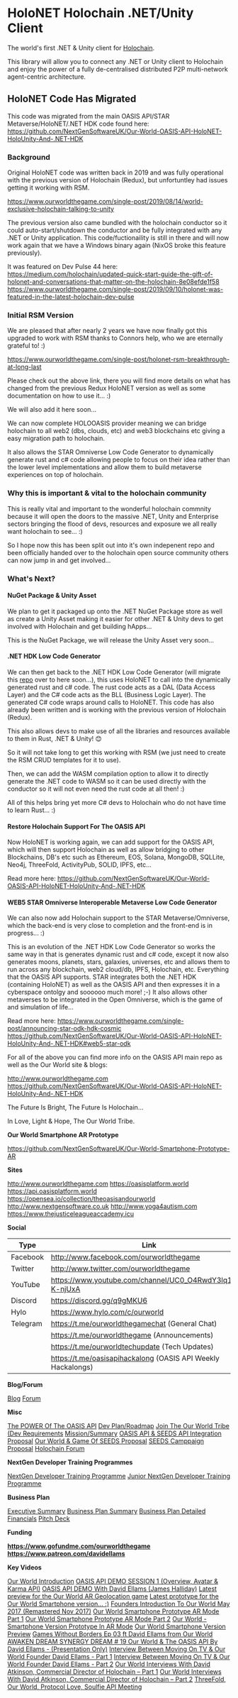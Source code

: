 ﻿# HoloNET Holochain .NET/Unity Client

The world's first .NET & Unity client for [Holochain](http://holochain.org).

This library will allow you to connect any .NET or Unity client to Holochain and enjoy the power of a fully de-centralised distributed P2P multi-network agent-centric architecture.
## HoloNET Code Has Migrated

This code was migrated from the main OASIS API/STAR Metaverse/HoloNET/.NET HDK code found here:
https://github.com/NextGenSoftwareUK/Our-World-OASIS-API-HoloNET-HoloUnity-And-.NET-HDK

### Background

Original HoloNET code was written back in 2019 and was fully operational with the previous version of Holochain (Redux), but unfortuntley had issues getting it working with RSM. 

https://www.ourworldthegame.com/single-post/2019/08/14/world-exclusive-holochain-talking-to-unity

The previous version also came bundled with the holochain conductor so it could auto-start/shutdown the conductor and be fully integrated with any .NET or Unity application. This code/fuctionaility is still in there and will now work again that we have a Windows binary again (NixOS broke this feature previously).

It was featured on Dev Pulse 44 here:
https://medium.com/holochain/updated-quick-start-guide-the-gift-of-holonet-and-conversations-that-matter-on-the-holochain-8e08efde1f58
https://www.ourworldthegame.com/single-post/2019/09/10/holonet-was-featured-in-the-latest-holochain-dev-pulse

### Initial RSM Version

We are pleased that after nearly 2 years we have now finally got this upgraded to work with RSM thanks to Connors help, who we are eternally grateful to! :)

https://www.ourworldthegame.com/single-post/holonet-rsm-breakthrough-at-long-last

Please check out the above link, there you will find more details on what has changed from the previous Redux HoloNET version as well as some documentation on how to use it... :)

We will also add it here soon...

We can now complete HOLOOASIS provider meaning we can bridge holochain to all web2 (dbs, clouds, etc) and web3 blockchains etc giving a easy migration path to holochain. 

It also allows the STAR Omniverse Low Code Generator to dynamically generate rust and c# code allowing people to focus on their idea rather than the lower level implementations and allow them to build metaverse experiences on top of holochain. 

### Why this is important & vital to the holochain community

This is really vital and important to the wonderful holochain commnity because it will open the doors to the massive .NET, Unity and Enterprise sectors bringing the flood of devs, resources and exposure we all really want holochain to see... :)

So I hope now this has been split out into it's own indepenent repo and been officially handed over to the holochain open source community others can now jump in and get involved...


### What's Next? 

#### NuGet Package & Unity Asset

We plan to get it packaged up onto the .NET NuGet Package store as well as create a Unity Asset making it easier for other .NET & Unity devs to get involved with Holochain and get building hApps... 

This is the NuGet Package, we will release the Unity Asset very soon...

#### .NET HDK Low Code Generator

We can then get back to the .NET HDK Low Code Generator (will migrate this [repo](https://github.com/NextGenSoftwareUK/Our-World-OASIS-API-HoloNET-HoloUnity-And-.NET-HDK/tree/master/NextGenSoftware.Holochain.HoloNET.HDK.Core) over to here soon...), this uses HoloNET to call into the dynamically generated rust and c# code. The rust code acts as a DAL (Data Access Layer) and the C# code acts as the BLL (Business Logic Layer). The generated C# code wraps around calls to HoloNET. This code has also already been written and is working with the previous version of Holochain (Redux).

This also allows devs to make use of all the libraries and resources available to them in Rust, .NET & Unity! 😊

So it will not take long to get this working with RSM (we just need to create the RSM CRUD templates for it to use).

Then, we can add the WASM compilation option to allow it to directly generate the .NET code to WASM so it can be used directly with the conductor so it will not even need the rust code at all then! :)

All of this helps bring yet more C# devs to Holochain who do not have time to learn Rust... :)

#### Restore Holochain Support For The OASIS API

Now HoloNET is working again, we can add support for the OASIS API, which will then support Holochain as well as allow bridging to other Blockchains, DB's etc such as Ethereum, EOS, Solana, MongoDB, SQLLite, Neo4j, ThreeFold, ActivityPub, SOLID, IPFS, etc...

Read more here:
https://github.com/NextGenSoftwareUK/Our-World-OASIS-API-HoloNET-HoloUnity-And-.NET-HDK

#### WEB5 STAR Omniverse Interoperable Metaverse Low Code Generator

We can also now add Holochain support to the STAR Metaverse/Omniverse, which the back-end is very close to completion and the front-end is in progress... :)

This is an evolution of the .NET HDK Low Code Generator so works the same way in that is generates dynamic rust and c# code, except it now also generates moons, planets, stars, galaxies, universes, etc and allows them to run across any blockchain, web2 cloud/db, IPFS, Holochain, etc. Everything that the OASIS API supports. STAR integrates both the .NET HDK (containing HoloNET) as well as the OASIS API and then expresses it in a cyberspace ontolgy and soooooo much more! ;-) It also allows other metaverses to be integrated in the Open Omniverse, which is the game of and simulation of life...

Read more here:
https://www.ourworldthegame.com/single-post/announcing-star-odk-hdk-cosmic
https://github.com/NextGenSoftwareUK/Our-World-OASIS-API-HoloNET-HoloUnity-And-.NET-HDK#web5-star-odk

For all of the above you can find more info on the OASIS API main repo as well as the Our World site & blogs:

http://www.ourworldthegame.com
https://github.com/NextGenSoftwareUK/Our-World-OASIS-API-HoloNET-HoloUnity-And-.NET-HDK

The Future Is Bright, 
The Future Is Holochain...

In Love, Light & Hope, 
The Our World Tribe.

**Our World Smartphone AR Prototype**

https://github.com/NextGenSoftwareUK/Our-World-Smartphone-Prototype-AR

**Sites**

http://www.ourworldthegame.com 
https://oasisplatform.world 
https://api.oasisplatform.world 
https://opensea.io/collection/theoasisandourworld 
http://www.nextgensoftware.co.uk 
http://www.yoga4autism.com
https://www.thejusticeleagueaccademy.icu 

**Social**

|Type  |Link  |
|--|--|
|Facebook| http://www.facebook.com/ourworldthegame  |
|Twitter | http://www.twitter.com/ourworldthegame |
|YouTube| https://www.youtube.com/channel/UC0_O4RwdY3lq1m3-K-njUxA | 
|Discord| https://discord.gg/q9gMKU6 |
|Hylo| https://www.hylo.com/c/ourworld |
|Telegram| https://t.me/ourworldthegamechat (General Chat) |
|| https://t.me/ourworldthegame (Announcements) |
|| https://t.me/ourworldtechupdate (Tech Updates) |
|| https://t.me/oasisapihackalong (OASIS API Weekly Hackalongs) |

**Blog/Forum**

[Blog](http://www.ourworldthegame.com/blog)
[Forum](http://www.ourworldthegame.com/forum)

**Misc**

[The POWER Of The OASIS API](https://drive.google.com/file/d/1nnhGpXcprr6kota1Y85HDDKsBfJHN6sn/view?usp=sharing)
[Dev Plan/Roadmap](https://drive.google.com/file/d/1QPgnb39fsoXqcQx_YejdIhhoPbmSuTnF/view?usp=sharing)
[Join The Our World Tribe (Dev Requirements](https://drive.google.com/file/d/1b_G08UTALUg4H3jPlBdElZAFvyRcVKj1/view)
[Mission/Summary](https://drive.google.com/file/d/12pCk20iLw_uA1yIfojcP6WwvyOT4WRiO/view?usp=sharing)
[OASIS API & SEEDS API Integration Proposal](https://drive.google.com/file/d/1G8jJ2aMFU9lObddgHJVwcOKRZlpz12xJ/view?usp=sharing)
[Our World & Game Of SEEDS Proposal](https://drive.google.com/file/d/1tFSK54mHxuUP1Z1Zc7p3ZxK5gQpoUjKW/view?usp=sharing)
[SEEDS Camppaign Proposal](https://drive.google.com/file/d/1_UFi37UvDPaqW6g8WGJ7SyBPpbSXLfUV/view?usp=sharing)
[Holochain Forum](https://forum.holochain.org/c/projects/our-world)

**NextGen Developer Training  Programmes**

[NextGen Developer Training Programme](https://docs.wixstatic.com/ugd/4280d8_ad8787bd42b1471bae73003bfbf111f7.pdf)
[Junior NextGen Developer Training Programme](https://docs.wixstatic.com/ugd/4280d8_999d98ba615e4fa6ab4383a415ee24c5.pdf)

**Business Plan**

[Executive Summary](https://docs.wixstatic.com/ugd/4280d8_8b62b661334c43af8e4476d1a1b2afcb.pdf)
[Business Plan Summary](https://docs.wixstatic.com/ugd/4280d8_9f8ed61eaf904905a6f94fcebf8650ef.pdf)
[Business Plan Detailed](https://docs.wixstatic.com/ugd/4280d8_cb55d40e7e1b457c879383561e051fff.pdf)
[Financials](https://docs.wixstatic.com/ugd/4280d8_698b48f342804534ac73829628799d33.xlsx?dn=NextGen%20Software%20Financials.xlsx)
[Pitch Deck](https://d4de5c45-0ca1-451c-86a7-ce397b9225cd.filesusr.com/ugd/4280d8_50d17252aa3247eaae80013d0e0bf70d.pptx?dn=NextGen%20Software%20PitchDeck%20Lite.pptx)

**Funding**

**https://www.gofundme.com/ourworldthegame** 
**https://www.patreon.com/davidellams**

**Key Videos**

[Our World Introduction](https://www.youtube.com/watch?v=wdYa5wQUfrg)
[OASIS API DEMO SESSION 1 (Overview, Avatar & Karma API)](https://www.youtube.com/watch?v=Zy2QyoYwOAI&t=1072s)
[OASIS API DEMO With David Ellams (James Halliday)](https://www.youtube.com/watch?v=DB75ldfPzlg&t=7s)
[Latest preview for the Our World AR Geolocation game](https://www.youtube.com/watch?v=KtaGUxNQu4o&t=11s)
[Latest prototype for the Our World Smartphone version... :)](https://www.youtube.com/watch?v=2oY4_LZBW4M)
[Founders Introduction To Our World May 2017 (Remastered Nov 2017)](https://www.youtube.com/watch?v=SB97mvzJiRg&t=1s)
[Our World Smartphone Prototype AR Mode Part 1](https://www.youtube.com/watch?v=rvNJ6poMduo)
[Our World Smartphone Prototype AR Mode Part 2](https://www.youtube.com/watch?v=zyVmciqD9rs)
[Our World - Smartphone Version Prototype In AR Mode](https://www.youtube.com/watch?v=3KIW3wlkUs0)
[Our World Smartphone Version Preview](https://www.youtube.com/watch?v=U1IEfQQQeLc&t=1s)
[Games Without Borders Ep 03 ft David Ellams from Our World](https://www.youtube.com/watch?v=3VFp5ltvPEM&t=611s)
[AWAKEN DREAM SYNERGY DREAM # 19 Our World & The OASIS API By David Ellams - (Presentation Only)](https://www.youtube.com/watch?v=2ntJCTEihnw&t=1s)
[Interview Between Moving On TV & Our World Founder David Ellams - Part 1](https://www.youtube.com/watch?v=kqTNINBFNV4&t=1s)
[Interview Between Moving On TV & Our World Founder David Ellams - Part 2](https://www.youtube.com/watch?v=HxZixdkc-Ns&t=1s)
[Our World Interviews With David Atkinson, Commercial Director of Holochain – Part 1](https://www.youtube.com/watch?v=UICajpltv1Y)
[Our World Interviews With David Atkinson, Commercial Director of Holochain – Part 2](https://www.youtube.com/watch?v=SsNsEDPglos)
[ThreeFold, Our World, Protocol Love, Soulfie API Meeting](https://www.youtube.com/watch?v=H5JJyLxGFe0)